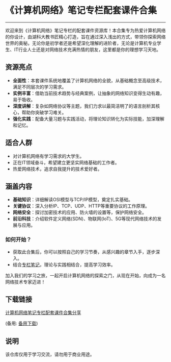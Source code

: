 # **《计算机网络》笔记专栏配套课件合集**

---

欢迎来到《计算机网络》笔记专栏的配套课件资源库！本合集专为热爱计算机网络的你设计，由湖科大教书匠精心打造，旨在通过深入浅出的方式，带领你探索网络世界的奥秘。无论你是初学者还是希望深化理解的进阶者，无论是计算机专业学生、IT行业人士还是对网络技术充满热情的朋友，这里都是你的理想学习天地。

## **资源亮点**
- **全面性**：本套课件系统地覆盖了计算机网络的全貌，从基础概念至高级技术，满足不同层次的学习需求。
- **实例丰富**：借助当前技术趋势与经典案例，让抽象的网络知识变得生动有趣，易于吸收。
- **深度讲解**：复杂如网络协议等主题，我们力求以最简洁明了的语言剖析其核心，帮助你突破学习难关。
- **强化实践**：配备大量习题与实践活动，将理论知识转化为实际技能，加深理解和记忆。

## **适合人群**
- 对计算机网络有学习需求的大学生。
- 正在IT领域奋斗，希望建立更坚实网络基础的工作者。
- 热爱网络技术，追求自我提升的技术爱好者。

## **涵盖内容**
- **基础知识**：详细解读OSI模型与TCP/IP模型，奠定扎实基础。
- **关键协议**：深入分析IP、TCP、UDP、HTTP等重要协议的工作原理。
- **网络安全**：探讨加密技术的应用、防火墙的设置等，保护网络安全。
- **前沿科技**：介绍软件定义网络(SDN)、物联网(IoT)、5G等现代网络技术的发展与应用。

### **如何开始？**
- 获取此合集后，你可以按照自己的学习节奏，从感兴趣的章节入手，逐步深入。
- 结合[专栏笔记](https://blog.csdn.net/qq_51646682/category_11661071.html?spm=1001.2014.3001.5482)，理论与实践相结合，提高学习效率。

加入我们的学习之旅，一起开启计算机网络的探索之门，从现在开始，向成为一名网络技术专家迈进！

## 下载链接
[计算机网络笔记专栏配套课件合集分享](https://pan.quark.cn/s/ce422737009f) 

(备用: [备用下载](https://pan.baidu.com/s/1XytvRRNuc_cWmQ0ide4WrQ?pwd=1234))

## 说明

该仓库仅用于学习交流，请勿用于商业用途。
